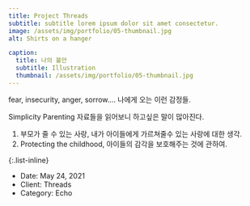 ```yaml
---
title: Project Threads
subtitle: subtitle lorem ipsum dolor sit amet consectetur.
image: /assets/img/portfolio/05-thumbnail.jpg
alt: Shirts on a hanger

caption:
  title: 나의 불안
  subtitle: Illustration
  thumbnail: /assets/img/portfolio/05-thumbnail.jpg
---
```

fear, insecurity, anger, sorrow.... 나에게 오는 이런 감정들.

Simplicity Parenting 자료들을 읽어보니 하고싶은 말이 많아진다. 
1. 부모가 줄 수 있는 사랑, 내가 아이들에게 가르쳐줄수 있는 사랑에 대한 생각. 
2. Protecting the childhood, 아이들의 감각을 보호해주는 것에 관하여. 



{:.list-inline}
- Date: May 24, 2021
- Client: Threads
- Category: Echo

